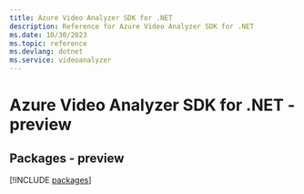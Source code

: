 ```yaml
---
title: Azure Video Analyzer SDK for .NET
description: Reference for Azure Video Analyzer SDK for .NET
ms.date: 10/30/2023
ms.topic: reference
ms.devlang: dotnet
ms.service: videoanalyzer
---
```

# Azure Video Analyzer SDK for .NET - preview
## Packages - preview
[!INCLUDE [packages](video-analyzer-index.md)]